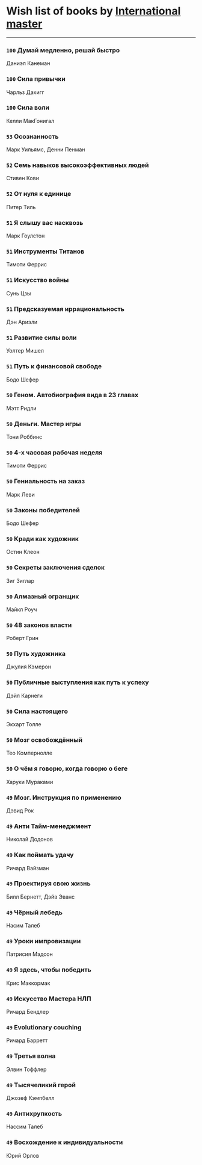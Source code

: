 # Wish list of books by [International master](http://vk.com/id74140988)
---

### `100` Думай медленно, решай быстро
Даниэл Канеман

### `100` Сила привычки
Чарльз Дахигг

### `100` Сила воли
Келли МакГонигал

### `53` Осознанность
Марк Уильямс, Денни Пенман

### `52` Семь навыков высокоэффективных людей
Стивен Кови

### `52` От нуля к единице
Питер Тиль

### `51` Я слышу вас насквозь
Марк Гоулстон

### `51` Инструменты Титанов
Тимоти Феррис

### `51` Искусство войны
Сунь Цзы

### `51` Предсказуемая иррациональность
Дэн Ариэли

### `51` Развитие силы воли
Уолтер Мишел

### `51` Путь к финансовой свободе
Бодо Шефер

### `50` Геном. Автобиография вида в 23 главах
Мэтт Ридли

### `50` Деньги. Мастер игры
Тони Роббинс

### `50` 4-х часовая рабочая неделя
Тимоти Феррис

### `50` Гениальность на заказ
Марк Леви

### `50` Законы победителей
Бодо Шефер

### `50` Кради как художник
Остин Клеон

### `50` Секреты заключения сделок
Зиг Зиглар

### `50` Алмазный огранщик
Майкл Роуч

### `50` 48 законов власти
Роберт Грин

### `50` Путь художника
Джулия Кэмерон

### `50` Публичные выступления как путь к успеху
Дэйл Карнеги

### `50` Сила настоящего
Экхарт Толле

### `50` Мозг освобождённый
Тео Компернолле

### `50` О чём я говорю, когда говорю о беге
Харуки Мураками

### `49` Мозг. Инструкция по применению
Дэвид Рок

### `49` Анти Тайм-менеджмент
Николай Додонов

### `49` Как поймать удачу
Ричард Вайзман

### `49` Проектируя свою жизнь
Билл Бернетт, Дэйв Эванс

### `49` Чёрный лебедь
Насим Талеб

### `49` Уроки импровизации
Патрисия Мэдсон

### `49` Я здесь, чтобы победить
Крис Маккормак

### `49` Искусство Мастера НЛП
Ричард Бендлер

### `49` Evolutionary couching
Ричард Барретт

### `49` Третья волна
Элвин Тоффлер

### `49` Тысячеликий герой
Джозеф Кэмпбелл

### `49` Антихрупкость
Нассим Талеб

### `49` Восхождение к индивидуальности
Юрий Орлов

